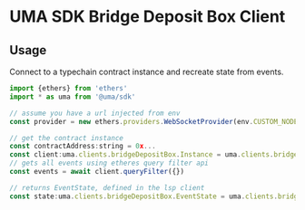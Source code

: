 # UMA SDK Bridge Deposit Box Client

## Usage

Connect to a typechain contract instance and recreate state from events.

```js
import {ethers} from 'ethers'
import * as uma from '@uma/sdk'

// assume you have a url injected from env
const provider = new ethers.providers.WebSocketProvider(env.CUSTOM_NODE_URL)

// get the contract instance
const contractAddress:string = 0x...
const client:uma.clients.bridgeDepositBox.Instance = uma.clients.bridgeDepositBox.connect(contractAddress,provider)
// gets all events using etheres query filter api
const events = await client.queryFilter({})

// returns EventState, defined in the lsp client
const state:uma.clients.bridgeDepositBox.EventState = uma.clients.bridgeDepositBox.getEventState(events)

```
